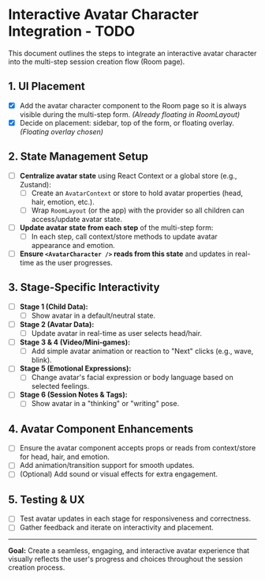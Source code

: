 # Interactive Avatar Character Integration - TODO

This document outlines the steps to integrate an interactive avatar character into the multi-step session creation flow (Room page).

## 1. UI Placement
- [x] Add the avatar character component to the Room page so it is always visible during the multi-step form. *(Already floating in RoomLayout)*
- [x] Decide on placement: sidebar, top of the form, or floating overlay. *(Floating overlay chosen)*

## 2. State Management Setup
- [ ] **Centralize avatar state** using React Context or a global store (e.g., Zustand):
  - [ ] Create an `AvatarContext` or store to hold avatar properties (head, hair, emotion, etc.).
  - [ ] Wrap `RoomLayout` (or the app) with the provider so all children can access/update avatar state.
- [ ] **Update avatar state from each step** of the multi-step form:
  - [ ] In each step, call context/store methods to update avatar appearance and emotion.
- [ ] **Ensure `<AvatarCharacter />` reads from this state** and updates in real-time as the user progresses.

## 3. Stage-Specific Interactivity
- [ ] **Stage 1 (Child Data):**
  - [ ] Show avatar in a default/neutral state.
- [ ] **Stage 2 (Avatar Data):**
  - [ ] Update avatar in real-time as user selects head/hair.
- [ ] **Stage 3 & 4 (Video/Mini-games):**
  - [ ] Add simple avatar animation or reaction to "Next" clicks (e.g., wave, blink).
- [ ] **Stage 5 (Emotional Expressions):**
  - [ ] Change avatar's facial expression or body language based on selected feelings.
- [ ] **Stage 6 (Session Notes & Tags):**
  - [ ] Show avatar in a "thinking" or "writing" pose.

## 4. Avatar Component Enhancements
- [ ] Ensure the avatar component accepts props or reads from context/store for head, hair, and emotion.
- [ ] Add animation/transition support for smooth updates.
- [ ] (Optional) Add sound or visual effects for extra engagement.

## 5. Testing & UX
- [ ] Test avatar updates in each stage for responsiveness and correctness.
- [ ] Gather feedback and iterate on interactivity and placement.

---

**Goal:**
Create a seamless, engaging, and interactive avatar experience that visually reflects the user's progress and choices throughout the session creation process. 